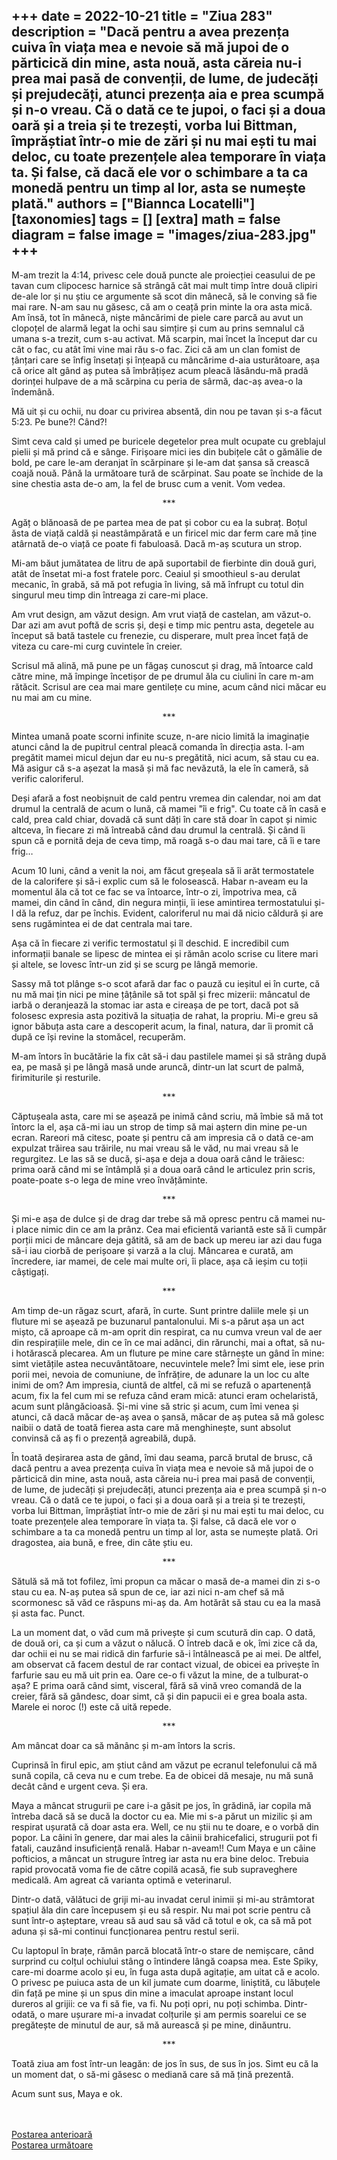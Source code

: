 
+++
date = 2022-10-21
title = "Ziua 283"
description = "Dacă pentru a avea prezența cuiva în viața mea e nevoie să mă jupoi de o părticică din mine, asta nouă, asta căreia nu-i prea mai pasă de convenții, de lume, de judecăți și prejudecăți, atunci prezența aia e prea scumpă și n-o vreau. Că o dată ce te jupoi, o faci și a doua oară și a treia și te trezești, vorba lui Bittman, împrăștiat într-o mie de zări și nu mai ești tu mai deloc, cu toate prezențele alea temporare în viața ta. Și false, că dacă ele vor o schimbare a ta ca monedă pentru un timp al lor, asta se numește plată."
authors = ["Biannca Locatelli"]
[taxonomies]
tags = []
[extra]
math = false
diagram = false
image = "images/ziua-283.jpg"
+++
---

M-am trezit la 4:14, privesc cele două puncte ale proiecției ceasului de pe tavan cum clipocesc harnice să strângă cât mai mult timp între două clipiri de-ale lor și nu știu ce argumente să scot din mânecă, să le conving să fie mai rare. N-am sau nu găsesc, că am o ceață prin minte la ora asta mică. Am însă, tot în mânecă, niște mâncărimi de piele care parcă au avut un clopoțel de alarmă legat la ochi sau simțire și cum au prins semnalul că umana s-a trezit, cum s-au activat. Mă scarpin, mai încet la început dar cu cât o fac, cu atât îmi vine mai rău s-o fac. Zici că am un clan fomist de țânțari care se înfig însetați și înțeapă cu mâncărime d-aia usturătoare, așa că orice alt gând aș putea să îmbrățișez acum pleacă lăsându-mă pradă dorinței hulpave de a mă scărpina cu peria de sârmă, dac-aș avea-o la îndemână.

Mă uit și cu ochii, nu doar cu privirea absentă, din nou pe tavan și s-a făcut 5:23. Pe bune?! Când?!

Simt ceva cald și umed pe buricele degetelor prea mult ocupate cu greblajul pielii și mă prind că e sânge. Firișoare mici ies din bubițele cât o gămălie de bold, pe care le-am deranjat în scărpinare și le-am dat șansa să crească coajă nouă. Până la următoare tură de scărpinat. Sau poate se închide de la sine chestia asta de-o am, la fel de brusc cum a venit. Vom vedea.

<p style="text-align: center;">***</p>

Agăț o blănoasă de pe partea mea de pat și cobor cu ea la subraț. Boțul ăsta de viață caldă și neastâmpărată e un firicel mic dar ferm care mă ține atârnată de-o viață ce poate fi fabuloasă. Dacă m-aș scutura un strop.

Mi-am băut jumătatea de litru de apă suportabil de fierbinte din două guri, atât de însetat mi-a fost fratele porc. Ceaiul și smoothieul s-au derulat mecanic, în grabă, să mă pot refugia în living, să mă înfrupt cu totul din singurul meu timp din întreaga zi care-mi place.

Am vrut design, am văzut design. Am vrut viață de castelan, am văzut-o. Dar azi am avut poftă de scris și, deși e timp mic pentru asta, degetele au început să bată tastele cu frenezie, cu disperare, mult prea încet față de viteza cu care-mi curg cuvintele în creier.

Scrisul mă alină, mă pune pe un făgaș cunoscut și drag, mă întoarce cald către mine, mă împinge încetișor de pe drumul ăla cu ciulini în care m-am rătăcit. Scrisul are cea mai mare gentilețe cu mine, acum când nici măcar eu nu mai am cu mine.

<p style="text-align: center;">***</p>

Mintea umană poate scorni infinite scuze, n-are nicio limită la imaginație atunci când la de pupitrul central pleacă comanda în direcția asta. I-am pregătit mamei micul dejun dar eu nu-s pregătită, nici acum, să stau cu ea. Mă asigur că s-a așezat la masă și mă fac nevăzută, la ele în cameră, să verific caloriferul.

Deși afară a fost neobișnuit de cald pentru vremea din calendar, noi am dat drumul la centrală de acum o lună, că mamei "îi e frig". Cu toate că în casă e cald, prea cald chiar, dovadă că sunt dăți în care stă doar în capot și nimic altceva, în fiecare zi mă întreabă când dau drumul la centrală. Și când îi spun că e pornită deja de ceva timp, mă roagă s-o dau mai tare, că îi e tare frig…

Acum 10 luni, când a venit la noi, am făcut greșeala să îi arăt termostatele de la calorifere și să-i explic cum să le folosească. Habar n-aveam eu la momentul ăla că tot ce fac se va întoarce, într-o zi, împotriva mea, că mamei, din când în când, din negura minții, îi iese amintirea termostatului și-l dă la refuz, dar pe închis. Evident, caloriferul nu mai dă nicio căldură și are sens rugămintea ei de dat centrala mai tare.

Așa că în fiecare zi verific termostatul și îl deschid. E incredibil cum informații banale se lipesc de mintea ei și rămân acolo scrise cu litere mari și altele, se lovesc într-un zid și se scurg pe lângă memorie.

Sassy mă tot plânge s-o scot afară dar fac o pauză cu ieșitul ei în curte, că nu mă mai țin nici pe mine țâțânile să tot spăl și frec mizerii: mâncatul de iarbă o deranjează la stomac iar asta e cireașa de pe tort, dacă pot să folosesc expresia asta pozitivă la situația de rahat, la propriu. Mi-e greu să ignor băbuța asta care a descoperit acum, la final, natura, dar îi promit că după ce își revine la stomăcel, recuperăm.

M-am întors în bucătărie la fix cât să-i dau pastilele mamei și să strâng după ea, pe masă și pe lângă masă unde aruncă, dintr-un lat scurt de palmă, firimiturile și resturile.

<p style="text-align: center;">***</p>

Căptușeala asta, care mi se așează pe inimă când scriu, mă îmbie să mă tot întorc la el, așa că-mi iau un strop de timp să mai aștern din mine pe-un ecran. Rareori mă citesc, poate și pentru că am impresia că o dată ce-am expulzat trăirea sau trăirile, nu mai vreau să le văd, nu mai vreau să le regurgitez. Le las să se ducă, și-așa e deja a doua oară când le trăiesc: prima oară când mi se întâmplă și a doua oară când le articulez prin scris, poate-poate s-o lega de mine vreo învățăminte.

<p style="text-align: center;">***</p>

Și mi-e așa de dulce și de drag dar trebe să mă opresc pentru că mamei nu-i place nimic din ce am la prânz. Cea mai eficientă variantă este să îi cumpăr porții mici de mâncare deja gătită, să am de back up mereu iar azi dau fuga să-i iau ciorbă de perișoare și varză a la cluj. Mâncarea e curată, am încredere, iar mamei, de cele mai multe ori, îi place, așa că ieșim cu toții câștigați.

<p style="text-align: center;">***</p>

Am timp de-un răgaz scurt, afară, în curte. Sunt printre daliile mele și un fluture mi se așează pe buzunarul pantalonului. Mi s-a părut așa un act mișto, că aproape că m-am oprit din respirat, ca nu cumva vreun val de aer din respirațiile mele, din ce în ce mai adânci, din rărunchi, mai a oftat, să nu-i hotărască plecarea. Am un fluture pe mine care stârnește un gând în mine: simt vietățile astea necuvântătoare, necuvintele mele? Îmi simt ele, iese prin porii mei, nevoia de comuniune, de înfrățire, de adunare la un loc cu alte inimi de om? Am impresia, ciuntă de altfel, că mi se refuză o apartenență acum, fix la fel cum mi se refuza când eram mică: atunci eram ochelaristă, acum sunt plângăcioasă. Și-mi vine să stric și acum, cum îmi venea și atunci, că dacă măcar de-aș avea o șansă, măcar de aș putea să mă golesc naibii o dată de toată fierea asta care mă menghinește, sunt absolut convinsă că aș fi o prezență agreabilă, după.

În toată deșirarea asta de gând, îmi dau seama, parcă brutal de brusc, că dacă pentru a avea prezența cuiva în viața mea e nevoie să mă jupoi de o părticică din mine, asta nouă, asta căreia nu-i prea mai pasă de convenții, de lume, de judecăți și prejudecăți, atunci prezența aia e prea scumpă și n-o vreau. Că o dată ce te jupoi, o faci și a doua oară și a treia și te trezești, vorba lui Bittman, împrăștiat într-o mie de zări și nu mai ești tu mai deloc, cu toate prezențele alea temporare în viața ta. Și false, că dacă ele vor o schimbare a ta ca monedă pentru un timp al lor, asta se numește plată. Ori dragostea, aia bună, e free, din câte știu eu.

<p style="text-align: center;">***</p>

Sătulă să mă tot fofilez, îmi propun ca măcar o masă de-a mamei din zi s-o stau cu ea. N-aș putea să spun de ce, iar azi nici n-am chef să mă scormonesc să văd ce răspuns mi-aș da. Am hotărât să stau cu ea la masă și asta fac. Punct.

La un moment dat, o văd cum mă privește și cum scutură din cap. O dată, de două ori, ca și cum a văzut o nălucă. O întreb dacă e ok, îmi zice că da, dar ochii ei nu se mai ridică din farfurie să-i întâlnească pe ai mei. De altfel, am observat că facem destul de rar contact vizual, de obicei ea privește în farfurie sau eu mă uit prin ea. Oare ce-o fi văzut la mine, de a tulburat-o așa? E prima oară când simt, visceral, fără să vină vreo comandă de la creier, fără să gândesc, doar simt, că și din papucii ei e grea boala asta. Marele ei noroc (!) este că uită repede.

<p style="text-align: center;">***</p>

Am mâncat doar ca să mănânc și m-am întors la scris.

Cuprinsă în firul epic, am știut când am văzut pe ecranul telefonului că mă sună copila, că ceva nu e cum trebe. Ea de obicei dă mesaje, nu mă sună decât când e urgent ceva. Și era.

Maya a mâncat strugurii pe care i-a găsit pe jos, în grădină, iar copila mă întreba dacă să se ducă la doctor cu ea. Mie mi s-a părut un mizilic și am respirat ușurată că doar asta era. Well, ce nu știi nu te doare, e o vorbă din popor. La câini în genere, dar mai ales la câinii brahicefalici, strugurii pot fi fatali, cauzând insuficiență renală. Habar n-aveam!! Cum Maya e un câine pofticios, a mâncat un strugure întreg iar asta nu era bine deloc. Trebuia rapid provocată voma fie de către copilă acasă, fie sub supraveghere medicală. Am agreat că varianta optimă e veterinarul.

Dintr-o dată, vălătuci de griji mi-au invadat cerul inimii și mi-au strâmtorat spațiul ăla din care începusem și eu să respir. Nu mai pot scrie pentru că sunt într-o așteptare, vreau să aud sau să văd că totul e ok, ca să mă pot aduna și să-mi continui funcționarea pentru restul serii.

Cu laptopul în brațe, rămân parcă blocată într-o stare de nemișcare, când surprind cu colțul ochiului stâng o întindere lângă coapsa mea. Este Spiky, care-mi doarme acolo și eu, în fuga asta după agitație, am uitat că e acolo. O privesc pe puiuca asta de un kil jumate cum doarme, liniștită, cu lăbuțele din față pe mine și un spus din mine a imaculat aproape instant locul dureros al grijii: ce va fi să fie, va fi. Nu poți opri, nu poți schimba. Dintr-odată, o mare ușurare mi-a invadat colțurile și am permis soarelui ce se pregătește de minutul de aur, să mă aurească și pe mine, dinăuntru.

<p style="text-align: center;">***</p>

Toată ziua am fost într-un leagăn: de jos în sus, de sus în jos. Simt eu că la un moment dat, o să-mi găsesc o mediană care să mă țină prezentă.

Acum sunt sus, Maya e ok.

<br/>

<br/>

<div class="flex justify-between">
  <div>
    <a href="/blog/ziua-282/">Postarea anterioară</a>
  </div>
  <div>
    <a href="/blog/ziua-284/">Postarea următoare</a>
  </div>
</div>

